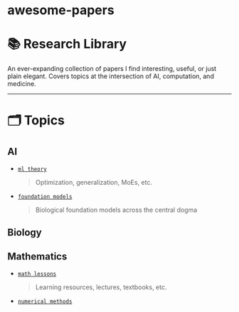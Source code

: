 # awesome-papers

# 📚 Research Library

An ever-expanding collection of papers I find interesting, useful, or just plain elegant. Covers topics at the intersection of AI, computation, and medicine.

---

# 🗂️ Topics

## AI
- [`ml theory`](./ml-theory/)
  > Optimization, generalization, MoEs, etc.
  
- [`foundation models`](./foundation-models/)  
  > Biological foundation models across the central dogma

## Biology

## Mathematics
- [`math lessons`](./math-lessons/)  
  > Learning resources, lectures, textbooks, etc.
  
- [`numerical methods`](./numerical-methods/)  
